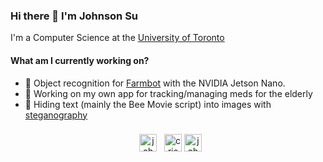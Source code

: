 ### Hi there 👋  I'm Johnson Su

I'm a Computer Science at the [University of Toronto](https://www.utsc.utoronto.ca/home/)</br>

#### What am I currently working on?
 - 🌾  Object recognition for [Farmbot](https://farm.bot/) with the NVIDIA Jetson Nano.</br>
 - 💊  Working on my own app for tracking/managing meds for the elderly</br>
 - 🐝  Hiding text (mainly the Bee Movie script) into images with [steganography](https://en.wikipedia.org/wiki/Steganography)</br>
 
 <p align="center">
<a href="https://www.linkedin.com/in/johnson-su/" target="blank"><img align="center" src="https://cdn.jsdelivr.net/npm/simple-icons@3.0.1/icons/linkedin.svg" alt="johnson-su" height="28" width="28" style="margin:8px;"/></a>
<a href="https://www.facebook.com/CrispyCrunchCapt" target="blank"><img align="center" src="https://cdn.jsdelivr.net/npm/simple-icons@3.0.1/icons/facebook.svg" alt="crispycrunchcapt" height="28" width="28" /></a>
<a href="https://www.instagram.com/johnson.s.u/" target="blank"><img align="center" src="https://cdn.jsdelivr.net/npm/simple-icons@3.0.1/icons/instagram.svg" alt="johnson.s.u" height="28" width="28" /></a>
</p>



